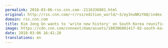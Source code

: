 ```yaml
---
permalink: 2018-03-06-rss.cnn.com--2116336881.html
original: http://rss.cnn.com/~r/rss/edition_world/~3/ey3nuNKzYAQ/index.html
domain: rss.cnn.com
title: Kim Jong Un wants to 'write new history' on South Korea reunification
image: https://cdn.cnn.com/cnnnext/dam/assets/180306081417-02-south-korea-delegation-kim-jong-un-super-tease.jpg
date: 2018-03-06 16:41:20
translations: en
---
```


